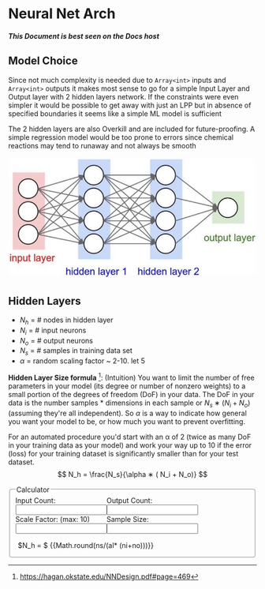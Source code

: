 # Neural Net Arch

<h5 v-if="false">This Document is best seen on the Docs host</h5>

## Model Choice
Since not much complexity is needed due to `Array<int>` inputs and `Array<int>` outputs it makes most sense to go for a simple Input Layer and Output layer with 2 hidden layers network. If the constraints were even simpler it would be possible to get away with just an LPP but in absence of specified boundaries it seems like a simple ML model is sufficient

The 2 hidden layers are also Overkill and are included for future-proofing. A simple regression model would be too prone to errors since chemical reactions may tend to runaway and not always be smooth

![Hidden Layers](assets/hldemo.png)


## Hidden Layers
- $N_h$ = # nodes in hidden layer
- $N_i$ = # input neurons
- $N_o$ = # output neurons
- $N_s$ = # samples in training data set
- $\alpha$ = random scaling factor ~ 2-10. let 5

**Hidden Layer Size formula** [^1]: (Intuition)
You want to limit the number of free parameters in your model (its degree or number of nonzero weights) to a small portion of the degrees of freedom (DoF) in your data.
The DoF in your data is the number samples * dimensions in each sample or $N_s∗(N_i+N_o)$ (assuming they're all independent). So $\alpha$ is a way to indicate how general you want your model to be, or how much you want to prevent overfitting.

For an automated procedure you'd start with an α of 2 (twice as many DoF in your training data as your model) and work your way up to 10 if the error (loss) for your training dataset is significantly smaller than for your test dataset.
$$
N_h = \frac{N_s}{\alpha ∗ ( N_i + N_o)}
$$

<fieldset class="soft-border" style="border-radius:5px;max-width:100%;overflow-x:scroll">
<legend>Calculator</legend>
<div style="display:flex;flex-wrap: wrap;">
    <div>
        Input Count: <br/>
        <input type="number" v-model="ni" :min="0"/>
    </div>
    <div>
        Output Count: <br/>
        <input type="number" v-model="no" :min="0"/>
    </div>
</div>
<div style="display:flex;">
    <div>
        Scale Factor: (max: 10) <br/>
        <input type="number" v-model="al" :min="0"/>
    </div>
    <div>
        Sample Size: <br/>
        <input type="number" v-model="ns" :min="0"/>
    </div>
</div>

<div style="padding:15px 0 7px 5px">
    $N_h = $ {{Math.round(ns/(al* (ni+no)))}}
</div>
</fieldset>






<script>
    Vue.createApp( {
        data() {
            return {
                ni: 13,
                no: 11,
                ns: 113_935,
                al: 5
            }
        }
    } ).mount( '#main' );
</script>


[^1]: https://hagan.okstate.edu/NNDesign.pdf#page=469